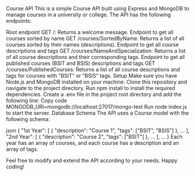 Course API
This is a simple Course API built using Express and MongoDB to manage courses in a university or college. The API has the following endpoints:

Root endpoint
GET /: Returns a welcome message.
Endpoint to get all courses sorted by name
GET /courses/SortedByName: Returns a list of all courses sorted by their names (descriptions).
Endpoint to get all course descriptions and tags
GET /courses/NameAndSpecialization: Returns a list of all course descriptions and their corresponding tags.
Endpoint to get all published courses (BSIT and BSIS) descriptions and tags
GET /courses/PublishedCourses: Returns a list of all course descriptions and tags for courses with "BSIT" or "BSIS" tags.
Setup
Make sure you have Node.js and MongoDB installed on your machine.
Clone this repository and navigate to the project directory.
Run npm install to install the required dependencies.
Create a .env file in the project root directory and add the following line:
Copy code
MONGODB_URI=mongodb://localhost:27017/mongo-test
Run node index.js to start the server.
Database Schema
The API uses a Course model with the following schema:

json
{
  "1st Year": [
    {
      "description": "Course 1",
      "tags": ["BSIT", "BSIS"]
    },
    ...
  ],
  "2nd Year": [
    {
      "description": "Course 2",
      "tags": ["BSIT"]
    },
    ...
  ],
  ...
}
Each year has an array of courses, and each course has a description and an array of tags.

Feel free to modify and extend the API according to your needs. Happy coding!
